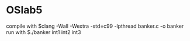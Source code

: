 # OSlab5
compile with $clang -Wall -Wextra -std=c99 -lpthread banker.c -o banker
run with $./banker int1 int2 int3

